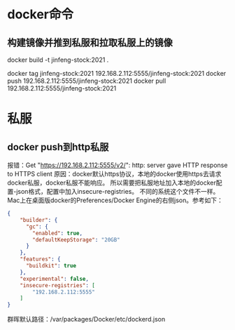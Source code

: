 # docker命令

## 构建镜像并推到私服和拉取私服上的镜像
docker build -t jinfeng-stock:2021 .

docker tag jinfeng-stock:2021 192.168.2.112:5555/jinfeng-stock:2021
docker push 192.168.2.112:5555/jinfeng-stock:2021
docker pull 192.168.2.112:5555/jinfeng-stock:2021


# 私服
## docker push到http私服
报错：Get "https://192.168.2.112:5555/v2/": http: server gave HTTP response to HTTPS client
原因：docker默认https协议，本地的docker使用https去请求docker私服，docker私服不能响应。
所以需要把私服地址加入本地的docker配置-json格式，配置中加入insecure-registries。 不同的系统这个文件不一样。
Mac上在桌面版docker的Preferences/Docker Engine的右侧json。参考如下：
```json
{
    "builder": {
      "gc": {
        "enabled": true,
        "defaultKeepStorage": "20GB"
      }
    },
    "features": {
      "buildkit": true
    },
    "experimental": false,
    "insecure-registries": [
        "192.168.2.112:5555"
    ]
}
```
群晖默认路径：/var/packages/Docker/etc/dockerd.json
